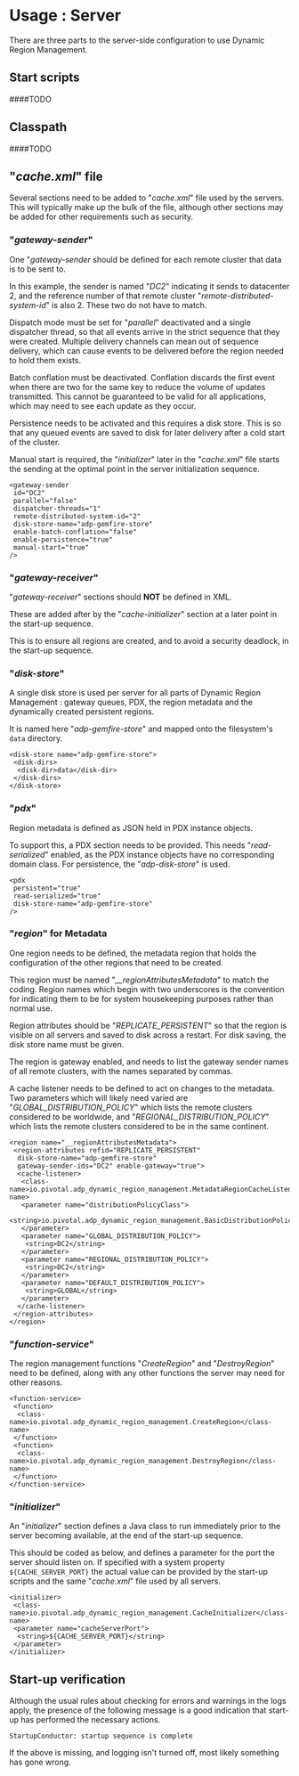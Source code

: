# Usage : Server
There are three parts to the server-side configuration to use Dynamic Region Management.

## Start scripts
####TODO

## Classpath
####TODO

## "*cache.xml*" file
Several sections need to be added to "*cache.xml*" file used by the servers. This will typically make up the
bulk of the file, although other sections may be added for other requirements such as security.

### "*gateway-sender*"
One "*gateway-sender* should be defined for each remote cluster that data is to be sent to.

In this example, the sender is named "*DC2*" indicating it sends to datacenter 2, and the reference
number of that remote cluster "*remote-distributed-system-id*" is also 2. These two do not have to match.

Dispatch mode must be set for "*parallel*" deactivated and a single dispatcher thread, so that all events
arrive in the strict sequence that they were created. Multiple delivery channels can mean out of sequence
delivery, which can cause events to be delivered before the region needed to hold them exists.

Batch conflation must be deactivated. Conflation discards the first event when there are two for the same
key to reduce the volume of updates transmitted. This cannot be guaranteed to be valid for all applications,
which may need to see each update as they occur.

Persistence needs to be activated and this requires a disk store. This is so that any queued events are
saved to disk for later delivery after a cold start of the cluster.

Manual start is required, the "*initializer*" later in the "*cache.xml*" file starts the sending at
the optimal point in the server initialization sequence.

```
<gateway-sender 
 id="DC2"
 parallel="false"
 dispatcher-threads="1"
 remote-distributed-system-id="2"
 disk-store-name="adp-gemfire-store"
 enable-batch-conflation="false"
 enable-persistence="true"
 manual-start="true"
/>

```

### "*gateway-receiver*"
"*gateway-receiver*" sections should **NOT** be defined in XML.

These are added after by the "*cache-initializer*" section at a later point in the start-up sequence.

This is to ensure all regions are created, and to avoid a security deadlock, in the start-up sequence.

### "*disk-store*"
A single disk store is used per server for all parts of Dynamic Region Management : gateway queues,
PDX, the region metadata and the dynamically created persistent regions.

It is named here "*adp-gemfire-store*" and mapped onto the filesystem's `data` directory.

```
<disk-store name="adp-gemfire-store">
 <disk-dirs>
  <disk-dir>data</disk-dir>
 </disk-dirs>
</disk-store>
```

### "*pdx*"
Region metadata is defined as JSON held in PDX instance objects.

To support this, a PDX section needs to be provided. This needs "*read-serialized*" enabled, as
the PDX instance objects have no corresponding domain class. For persistence, the "*adp-disk-store*"
is used.

```
<pdx
 persistent="true"
 read-serialized="true"
 disk-store-name="adp-gemfire-store"
/>
```

### "*region*" for Metadata
One region needs to be defined, the metadata region that holds the configuration of
the other regions that need to be created.

This region must be named "*__regionAttributesMetadata*" to match the coding. Region
names which begin with two underscores is the convention for indicating them to be
for system housekeeping purposes rather than normal use.

Region attributes should be "*REPLICATE_PERSISTENT*" so that the region is visible on
all servers and saved to disk across a restart. For disk saving, the disk store name
must be given.

The region is gateway enabled, and needs to list the gateway sender names of all
remote clusters, with the names separated by commas.

A cache listener needs to be defined to act on changes to the metadata. Two parameters
which will likely need varied are "*GLOBAL_DISTRIBUTION_POLICY*" which lists the
remote clusters considered to be worldwide, and "*REGIONAL_DISTRIBUTION_POLICY*"
which lists the remote clusters considered to be in the same continent.

```
<region name="__regionAttributesMetadata">
 <region-attributes refid="REPLICATE_PERSISTENT"
  disk-store-name="adp-gemfire-store" 
  gateway-sender-ids="DC2" enable-gateway="true">
  <cache-listener>
   <class-name>io.pivotal.adp_dynamic_region_management.MetadataRegionCacheListener</class-name>
   <parameter name="distributionPolicyClass">
    <string>io.pivotal.adp_dynamic_region_management.BasicDistributionPolicy</string>
   </parameter>
   <parameter name="GLOBAL_DISTRIBUTION_POLICY">
    <string>DC2</string>
   </parameter>
   <parameter name="REGIONAL_DISTRIBUTION_POLICY">
    <string>DC2</string>
   </parameter>
   <parameter name="DEFAULT_DISTRIBUTION_POLICY">
    <string>GLOBAL</string>
   </parameter>
  </cache-listener>
 </region-attributes>
</region>
```

### "*function-service*"
The region management functions "*CreateRegion*" and "*DestroyRegion*" need to be defined, along with any other
functions the server may need for other reasons.

```
<function-service>
 <function>
  <class-name>io.pivotal.adp_dynamic_region_management.CreateRegion</class-name>
 </function>
 <function>
  <class-name>io.pivotal.adp_dynamic_region_management.DestroyRegion</class-name>
 </function>
</function-service>
```

### "*initializer*"
An "*initializer*" section defines a Java class to run immediately prior to the
server becoming available, at the end of the start-up sequence.

This should be coded as below, and defines a parameter for the port the server
should listen on. If specified with a system property `${CACHE_SERVER_PORT}`
the actual value can be provided by the start-up scripts and the same "*cache.xml*"
file used by all servers.

```
<initializer>
 <class-name>io.pivotal.adp_dynamic_region_management.CacheInitializer</class-name>
 <parameter name="cacheServerPort">
  <string>${CACHE_SERVER_PORT}</string>
 </parameter>
</initializer>
```

## Start-up verification
Although the usual rules about checking for errors and warnings in the logs apply,
the presence of the following message is a good indication that start-up has
performed the necessary actions.

```
StartupConductor: startup sequence is complete
```

If the above is missing, and logging isn't turned off, most likely something
has gone wrong.